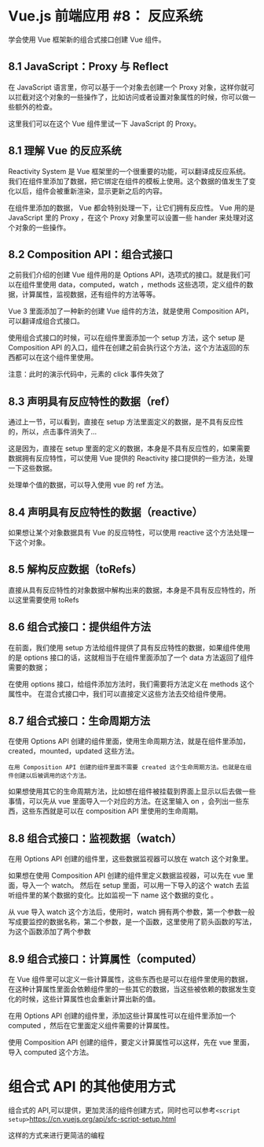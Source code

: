 # Vue.js 前端应用 #8： 反应系统

学会使用 Vue 框架新的组合式接口创建 Vue 组件。

## 8.1 JavaScript：Proxy 与 Reflect

在 JavaScript 语言里，你可以基于一个对象去创建一个 Proxy 对象，这样你就可以拦截对这个对象的一些操作了，比如访问或者设置对象属性的时候，你可以做一些额外的检查。

这里我们可以在这个 Vue 组件里试一下 JavaScript 的 Proxy。

## 8.1 理解 Vue 的反应系统

Reactivity System 是 Vue 框架里的一个很重要的功能，可以翻译成反应系统。我们在组件里添加了数据，把它绑定在组件的模板上使用。这个数据的值发生了变化以后，组件会被重新渲染，显示更新之后的内容。

在组件里添加的数据， Vue 都会特别处理一下，让它们拥有反应性。 Vue 用的是 JavaScript 里的 Proxy ，在这个 Proxy 对象里可以设置一些 hander 来处理对这个对象的一些操作。

## 8.2 Composition API：组合式接口

之前我们介绍的创建 Vue 组件用的是 Options API，选项式的接口。就是我们可以在组件里使用 data，computed，watch ，methods 这些选项，定义组件的数据，计算属性，监视数据，还有组件的方法等等。

Vue 3 里面添加了一种新的创建 Vue 组件的方法，就是使用 Composition API，可以翻译成组合式接口。

使用组合式接口的时候，可以在组件里面添加一个 setup 方法，这个 setup 是 Composition API 的入口，组件在创建之前会执行这个方法，这个方法返回的东西都可以在这个组件里使用。

注意：此时的演示代码中，元素的 click 事件失效了

## 8.3 声明具有反应特性的数据（ref）

通过上一节，可以看到，直接在 setup 方法里面定义的数据，是不具有反应性的，所以，点击事件消失了...

这是因为，直接在 setup 里面的定义的数据，本身是不具有反应性的，如果需要数据拥有反应特性，可以使用 Vue 提供的 Reactivity 接口提供的一些方法，处理一下这些数据。

处理单个值的数据，可以导入使用 vue 的 ref 方法。

## 8.4 声明具有反应特性的数据（reactive）

如果想让某个对象数据具有 Vue 的反应特性，可以使用 reactive 这个方法处理一下这个对象。

## 8.5 解构反应数据（toRefs）

直接从具有反应特性的对象数据中解构出来的数据，本身是不具有反应特性的，所以这里需要使用 toRefs

## 8.6 组合式接口：提供组件方法

在前面，我们使用 setup 方法给组件提供了具有反应特性的数据，如果组件使用的是 options 接口的话，这就相当于在组件里面添加了一个 data 方法返回了组件需要的数据；

在使用 options 接口，给组件添加方法时，我们需要将方法定义在 methods 这个属性中。
在混合式接口中，我们可以直接定义这些方法去交给组件使用。

## 8.7 组合式接口：生命周期方法

在使用 Options API 创建的组件里面，使用生命周期方法，就是在组件里添加，created，mounted，updated 这些方法。

`在用 Composition API 创建的组件里面不需要 created 这个生命周期方法。也就是在组件创建以后被调用的这个方法。`

如果想使用其它的生命周期方法，比如想在组件被挂载到界面上显示以后去做一些事情，可以先从 vue 里面导入一个对应的方法。在这里输入 on ，会列出一些东西，这些东西就是可以在 composition API 里使用的生命周期。

## 8.8 组合式接口：监视数据（watch）

在用 Options API 创建的组件里，这些数据监视器可以放在 watch 这个对象里。

如果想在使用 Composition API 创建的组件里定义数据监视器，可以先在 vue 里面，导入一个 watch。 然后在 setup 里面，可以用一下导入的这个 watch 去监听组件里的某个数据的变化。比如监视一下 name 这个数据的变化 。

从 vue 导入 watch 这个方法后，使用时，watch 拥有两个参数，第一个参数一般写成要监控的数据名称，第二个参数，是一个函数，这里使用了箭头函数的写法，为这个函数添加了两个参数

## 8.9 组合式接口：计算属性（computed）

在 Vue 组件里可以定义一些计算属性，这些东西也是可以在组件里使用的数据，在这种计算属性里面会依赖组件里的一些其它的数据，当这些被依赖的数据发生变化的时候，这些计算属性也会重新计算出新的值。

在用 Options API 创建的组件里，添加这些计算属性可以在组件里添加一个 computed ，然后在它里面定义组件需要的计算属性。

使用 Composition API 创建的组件，要定义计算属性可以这样，先在 vue 里面，导入 computed 这个方法。

# 组合式 API 的其他使用方式

组合式的 API,可以提供，更加灵活的组件创建方式，同时也可以参考`<script setup>`https://cn.vuejs.org/api/sfc-script-setup.html

这样的方式来进行更简洁的编程
